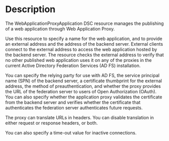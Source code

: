 # Description

The WebApplicationProxyApplication DSC resource manages the publishing of a web application through Web
Application Proxy.

Use this resource to specify a name for the web application, and to provide an external address and the address
of the backend server. External clients connect to the external address to access the web application hosted by
the backend server. The resource checks the external address to verify that no other published web application
uses it on any of the proxies in the current Active Directory Federation Services (AD FS) installation.

You can specify the relying party for use with AD FS, the service principal name (SPN) of the backend server, a
certificate thumbprint for the external address, the method of preauthentication, and whether the proxy
provides the URL of the federation server to users of Open Authorization (OAuth). You can also specify whether
the application proxy validates the certificate from the backend server and verifies whether the certificate
that authenticates the federation server authenticates future requests.

The proxy can translate URLs in headers. You can disable translation in either request or response headers, or
both.

You can also specify a time-out value for inactive connections.
